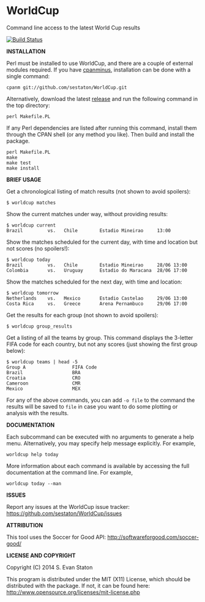 WorldCup
========

Command line access to the latest World Cup results

[![Build Status](https://travis-ci.org/sestaton/WorldCup.svg?branch=master)](https://travis-ci.org/sestaton/WorldCup)

**INSTALLATION**

Perl must be installed to use WorldCup, and there are a couple of external modules required. If you have [cpanminus](https://metacpan.org/pod/App::cpanminus), installation can be done with a single command:

    cpanm git://github.com/sestaton/WorldCup.git

Alternatively, download the latest [release](https://github.com/sestaton/WorldCup/releases) and run the following command in the top directory:

    perl Makefile.PL

If any Perl dependencies are listed after running this command, install them through the CPAN shell (or any method you like). Then build and install the package.

    perl Makefile.PL
    make
    make test
    make install

**BRIEF USAGE**

Get a chronological listing of match results (not shown to avoid spoilers):

    $ worldcup matches

Show the current matches under way, without providing results:

    $ worldcup current
    Brazil         vs.   Chile        Estadio Mineirao     13:00

Show the matches scheduled for the current day, with time and location but not scores (no spoilers!):

    $ worldcup today
    Brazil         vs.   Chile        Estadio Mineirao     28/06 13:00         
    Colombia       vs.   Uruguay      Estadio do Maracana  28/06 17:00

Show the matches scheduled for the next day, with time and location:

    $ worldcup tomorrow
    Netherlands    vs.   Mexico       Estadio Castelao     29/06 13:00         
    Costa Rica     vs.   Greece       Arena Pernambuco     29/06 17:00

Get the results for each group (not shown to avoid spoilers):

    $ worldcup group_results

Get a listing of all the teams by group. This command displays the 3-letter FIFA code for each country, but not any scores (just showing the first group below):

    $ worldcup teams | head -5
    Group A                 FIFA Code
    Brazil                  BRA
    Croatia                 CRO
    Cameroon                CMR
    Mexico                  MEX

For any of the above commands, you can add `-o file` to the command the results will be saved to `file` in case you want to do some plotting or analysis with the results.

**DOCUMENTATION**

Each subcommand can be executed with no arguments to generate a help menu. Alternatively, you may specify help message explicitly. For example,

    worldcup help today

More information about each command is available by accessing the full documentation at the command line. For example,

    worldcup today --man

**ISSUES**

Report any issues at the WorldCup issue tracker: https://github.com/sestaton/WorldCup/issues

**ATTRIBUTION**

This tool uses the Soccer for Good API: http://softwareforgood.com/soccer-good/

**LICENSE AND COPYRIGHT**

Copyright (C) 2014 S. Evan Staton

This program is distributed under the MIT (X11) License, which should be distributed with the package. 
If not, it can be found here: http://www.opensource.org/licenses/mit-license.php